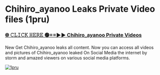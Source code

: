# Chihiro_ayanoo Leaks Private Video files (1pru)

<h3><a href="https://mediafirerr.pages.dev?q=Chihiro_ayanoo&ref=R42" rel="nofollow">🌐 𝙲𝙻𝙸𝙲𝙺 𝙷𝙴𝚁𝙴 🟢==►► Chihiro_ayanoo Private Videos</a></h3>

New Get Chihiro_ayanoo leaks all content. Now you can access all videos and pictures of Chihiro_ayanoo leaked On Social Media the internet by storm and amazed viewers on various social media platforms.

[![1pru](https://github.com/user-attachments/assets/26341bd8-4b91-4a20-822e-3fd5d525dd40)](https://mediafirerr.pages.dev?q=Chihiro_ayanoo&ref=R42)

